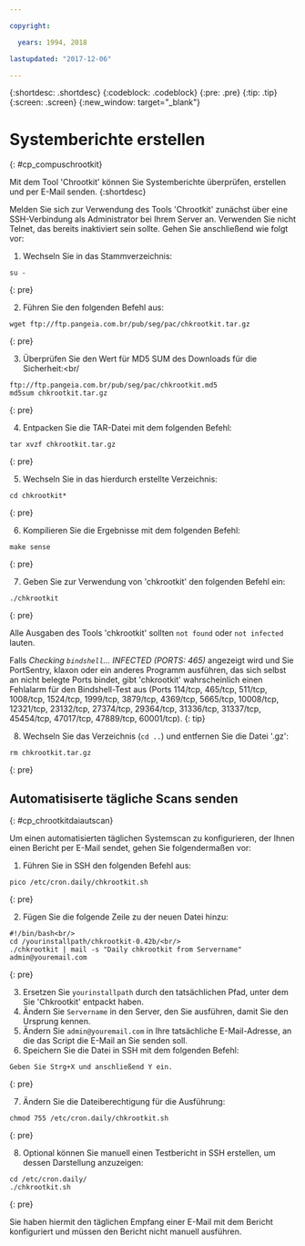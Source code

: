 ```yaml
---

copyright:

  years: 1994, 2018

lastupdated: "2017-12-06"

---
```


{:shortdesc: .shortdesc}
{:codeblock: .codeblock}
{:pre: .pre}
{:tip: .tip}
{:screen: .screen}
{:new_window: target="_blank"}

# Systemberichte erstellen
{: #cp_compuschrootkit}

Mit dem Tool 'Chrootkit' können Sie Systemberichte überprüfen, erstellen und per E-Mail senden.
{:shortdesc}

Melden Sie sich zur Verwendung des Tools 'Chrootkit' zunächst über eine SSH-Verbindung als Administrator bei Ihrem Server an. Verwenden Sie nicht Telnet, das bereits inaktiviert sein sollte. Gehen Sie anschließend wie folgt vor:

1. Wechseln Sie in das Stammverzeichnis:  

  ```
  su -
  ```
  {: pre}

2. Führen Sie den folgenden Befehl aus:

  ```
  wget ftp://ftp.pangeia.com.br/pub/seg/pac/chkrootkit.tar.gz
  ```
  {: pre}

3. Überprüfen Sie den Wert für MD5 SUM des Downloads für die Sicherheit:<br/

  ```
  ftp://ftp.pangeia.com.br/pub/seg/pac/chkrootkit.md5
  md5sum chkrootkit.tar.gz
  ```
  {: pre}

4. Entpacken Sie die TAR-Datei mit dem folgenden Befehl:<br/>

  ```
  tar xvzf chkrootkit.tar.gz
  ```
  {: pre}

5. Wechseln Sie in das hierdurch erstellte Verzeichnis:

  ```
  cd chkrootkit*
  ```
  {: pre}

6. Kompilieren Sie die Ergebnisse mit dem folgenden Befehl:

  ```
  make sense
  ```
  {: pre}

7. Geben Sie zur Verwendung von 'chkrootkit' den folgenden Befehl ein:

  ```
  ./chkrootkit
  ```
  {: pre}

Alle Ausgaben des Tools 'chkrootkit' sollten `not found` oder `not infected` lauten.

Falls *Checking `bindshell`... INFECTED (PORTS: 465)* angezeigt wird und Sie PortSentry, klaxon oder ein anderes Programm ausführen, das sich selbst an nicht belegte Ports bindet, gibt 'chkrootkit' wahrscheinlich einen Fehlalarm für den Bindshell-Test aus (Ports 114/tcp, 465/tcp, 511/tcp, 1008/tcp, 1524/tcp, 1999/tcp, 3879/tcp, 4369/tcp, 5665/tcp, 10008/tcp, 12321/tcp, 23132/tcp, 27374/tcp, 29364/tcp, 31336/tcp, 31337/tcp, 45454/tcp, 47017/tcp, 47889/tcp, 60001/tcp).
{: tip}

8. Wechseln Sie das Verzeichnis (`cd ..`) und entfernen Sie die Datei '.gz':  

  ```
  rm chkrootkit.tar.gz
  ```
  {: pre}

## Automatisiserte tägliche Scans senden
{: #cp_chrootkitdaiautscan}

Um einen automatisierten täglichen Systemscan zu konfigurieren, der Ihnen einen Bericht per E-Mail sendet, gehen Sie folgendermaßen vor:

1. Führen Sie in SSH den folgenden Befehl aus:

  ```
  pico /etc/cron.daily/chkrootkit.sh
  ```
  {: pre}

2. Fügen Sie die folgende Zeile zu der neuen Datei hinzu:

  ```
  #!/bin/bash<br/>
  cd /yourinstallpath/chkrootkit-0.42b/<br/>
  ./chkrootkit | mail -s "Daily chkrootkit from Servername" admin@youremail.com
  ```
  {: pre}

3. Ersetzen Sie `yourinstallpath` durch den tatsächlichen Pfad, unter dem Sie 'Chkrootkit' entpackt haben.
4. Ändern Sie `Servername` in den Server, den Sie ausführen, damit Sie den Ursprung kennen.
5. Ändern Sie `admin@youremail.com` in Ihre tatsächliche E-Mail-Adresse, an die das Script die E-Mail an Sie senden soll.
6. Speichern Sie die Datei in SSH mit dem folgenden Befehl:

  ```
  Geben Sie Strg+X und anschließend Y ein.
  ```
  {: pre}

7. Ändern Sie die Dateiberechtigung für die Ausführung:

  ```
  chmod 755 /etc/cron.daily/chkrootkit.sh
  ```
  {: pre}

8.  Optional können Sie manuell einen Testbericht in SSH erstellen, um dessen Darstellung anzuzeigen:

  ```
  cd /etc/cron.daily/
  ./chkrootkit.sh
  ```
  {: pre}

Sie haben hiermit den täglichen Empfang einer E-Mail mit dem Bericht konfiguriert und müssen den Bericht nicht manuell ausführen.
